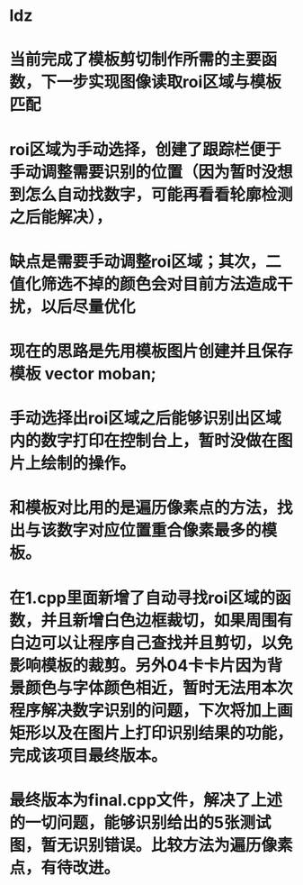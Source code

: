 # ldz

# 当前完成了模板剪切制作所需的主要函数，下一步实现图像读取roi区域与模板匹配

# roi区域为手动选择，创建了跟踪栏便于手动调整需要识别的位置（因为暂时没想到怎么自动找数字，可能再看看轮廓检测之后能解决），
# 缺点是需要手动调整roi区域；其次，二值化筛选不掉的颜色会对目前方法造成干扰，以后尽量优化
# 现在的思路是先用模板图片创建并且保存模板  vector<Mat> moban;
# 手动选择出roi区域之后能够识别出区域内的数字打印在控制台上，暂时没做在图片上绘制的操作。
# 和模板对比用的是遍历像素点的方法，找出与该数字对应位置重合像素最多的模板。

# 在1.cpp里面新增了自动寻找roi区域的函数，并且新增白色边框裁切，如果周围有白边可以让程序自己查找并且剪切，以免影响模板的裁剪。另外04卡卡片因为背景颜色与字体颜色相近，暂时无法用本次程序解决数字识别的问题，下次将加上画矩形以及在图片上打印识别结果的功能，完成该项目最终版本。

# 最终版本为final.cpp文件，解决了上述的一切问题，能够识别给出的5张测试图，暂无识别错误。比较方法为遍历像素点，有待改进。